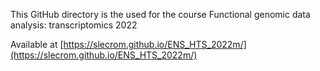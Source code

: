 This GitHub directory is the used for the course Functional genomic data analysis: transcriptomics 2022

Available at [https://slecrom.github.io/ENS_HTS_2022m/](https://slecrom.github.io/ENS_HTS_2022m/)
